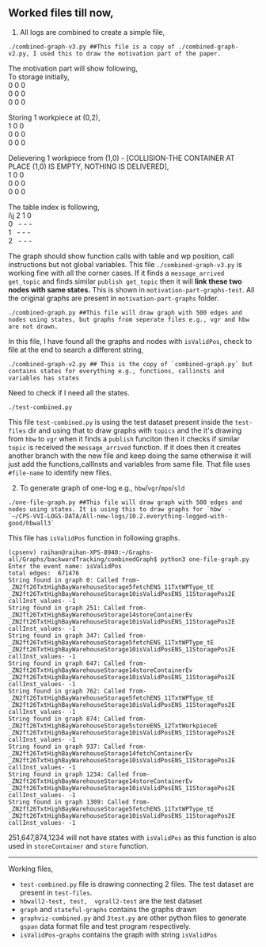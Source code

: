 Worked files till now,
------------------
1. All logs are combined to create a simple file,
```
./combined-graph-v3.py ##This file is a copy of ./combined-graph-v2.py, I used this to draw the motivation part of the paper. 
```
The motivation part will show following,<br/>
To storage initially,<br/>
0 0 0<br/>
0 0 0<br/>
0 0 0<br/>

Storing 1 workpiece at (0,2),<br/>
1 0 0<br/>
0 0 0<br/>
0 0 0<br/>

Delievering 1 workpiece from (1,0) - [COLLISION-THE CONTAINER AT PLACE (1,0) IS EMPTY, NOTHING IS DELIVERED],<br/>
1 0 0<br/>
0 0 0<br/>
0 0 0<br/>

The table index is following,<br/>
i\j 2 1 0<br/>
0 &nbsp; - - -<br/>
1 &nbsp; - - -<br/>
2 &nbsp; - - -<br/>

The graph should show function calls with table and wp position, call instructions but not global variables. This file `./combined-graph-v3.py` is working fine with all the corner cases. If it finds a `message_arrived get_topic` and finds similar `publish get_topic` then it will **link these two nodes with same states.** This is shown in `motivation-part-graphs-test`. All the original graphs are present in `motivation-part-graphs` folder.

```
./combined-graph.py ##This file will draw graph with 500 edges and nodes using states, but graphs from seperate files e.g., vgr and hbw are not drawn.
```
In this file, I have found all the graphs and nodes with `isValidPos`, check to file at the end to search a different string,
```
./combined-graph-v2.py ## This is the copy of `combined-graph.py` but contains states for everything e.g., functions, callinsts and variables has states
```
Need to check if I need all the states.

```
./test-combined.py
```
This file `test-combined.py` is using the test dataset present inside the `test-files` dir and using that to draw graphs with `topics` and the it's drawing from `hbw` to `vgr` when it finds a `publish` funciton then it checks if similar `topic` is received the `message_arrived` function. If it does then it creates another branch with the new file and keep doing the same otherwise it will just add the functions,callInsts and variables from same file.
That file uses `#file-name` to identify new files.

2. To generate graph of one-log e.g., `hbw`/`vgr`/`mpo`/`sld`
```
./one-file-graph.py ##This file will draw graph with 500 edges and nodes using states. It is using this to draw graphs for `hbw` - `~/CPS-VVI-LOGS-DATA/All-new-logs/10.2.everything-logged-with-good/hbwall3`
```
This file has `isValidPos` function in following graphs.
```
(cpsenv) raihan@raihan-XPS-8940:~/Graphs-all/Graphs/backwardTracking/combinedGraph$ python3 one-file-graph.py
Enter the event name: isValidPos
total edges:  671476
String found in graph 0: Called from- _ZN2ft26TxtHighBayWarehouseStorage5fetchENS_11TxtWPType_tE _ZN2ft26TxtHighBayWarehouseStorage10isValidPosENS_11StoragePos2E callInst_values- -1
String found in graph 251: Called from- _ZN2ft26TxtHighBayWarehouseStorage14storeContainerEv _ZN2ft26TxtHighBayWarehouseStorage10isValidPosENS_11StoragePos2E callInst_values- -1
String found in graph 347: Called from- _ZN2ft26TxtHighBayWarehouseStorage5fetchENS_11TxtWPType_tE _ZN2ft26TxtHighBayWarehouseStorage10isValidPosENS_11StoragePos2E callInst_values- -1
String found in graph 647: Called from- _ZN2ft26TxtHighBayWarehouseStorage14storeContainerEv _ZN2ft26TxtHighBayWarehouseStorage10isValidPosENS_11StoragePos2E callInst_values- -1
String found in graph 762: Called from- _ZN2ft26TxtHighBayWarehouseStorage5fetchENS_11TxtWPType_tE _ZN2ft26TxtHighBayWarehouseStorage10isValidPosENS_11StoragePos2E callInst_values- -1
String found in graph 874: Called from- _ZN2ft26TxtHighBayWarehouseStorage5storeENS_12TxtWorkpieceE _ZN2ft26TxtHighBayWarehouseStorage10isValidPosENS_11StoragePos2E callInst_values- -1
String found in graph 937: Called from- _ZN2ft26TxtHighBayWarehouseStorage14fetchContainerEv _ZN2ft26TxtHighBayWarehouseStorage10isValidPosENS_11StoragePos2E callInst_values- -1
String found in graph 1234: Called from- _ZN2ft26TxtHighBayWarehouseStorage14storeContainerEv _ZN2ft26TxtHighBayWarehouseStorage10isValidPosENS_11StoragePos2E callInst_values- -1
String found in graph 1309: Called from- _ZN2ft26TxtHighBayWarehouseStorage5fetchENS_11TxtWPType_tE _ZN2ft26TxtHighBayWarehouseStorage10isValidPosENS_11StoragePos2E callInst_values- -1
```
251,647,874,1234 will not have states with `isValidPos` as this function is also used in `storeContainer` and `store` function.

------------------

Working files,
- `test-combined.py` file is drawing connecting 2 files. The test dataset are present in `test-files`.
- `hbwall2-test, test,  vgrall2-test` are the test dataset
- `graph` and `stateful-graphs` contains the graphs drawn
- `graphviz-combined.py` and `3test.py` are other python files to generate `gspan` data format file and test program respectively. 
- `isValidPos-graphs` contains the graph with string `isValidPos`
